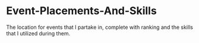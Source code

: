 # Event-Placements-And-Skills
The location for events that I partake in, complete with ranking and the skills that I utilized during them. 
